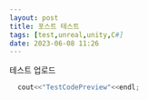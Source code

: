 ```yaml
---
layout: post
title: 포스트 테스트
tags: [test,unreal,unity,C#]
date: 2023-06-08 11:26
---
```


테스트 업로드

```c++
  cout<<"TestCodePreview"<<endl;
```
